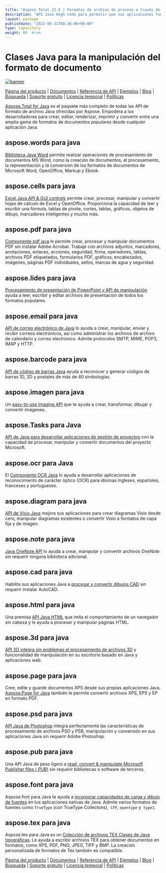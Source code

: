 ```yaml
---
title: "Aspose.Total 22.5 | Formatos de archivo de proceso a través de bibliotecas Java" 
description: "API Java High Code para permitir que sus aplicaciones funcionen con formatos de archivo de Microsoft Word, Excel, PowerPoint, Outlook, OneNote, 3D, CAD, PDF, SIG, correo electrónico, HTML, etc." 
layout: package
publishdate: "2022-05-31T08:36:06+00:00"
type: repository
weight: 00	#rem
---
```


# Clases Java para la manipulación del formato de documento
[![banner](../aspose_total-for-java-banner.png)](./)

[Página del producto](https://products.aspose.com/total/java/) | [Documentos](https://docs.aspose.com/total/java/) | [Referencia de API](https://apireference.aspose.com/) | [Ejemplos](http://aspose.github.io) | [Blog](https://blog.aspose.com/category/total/) | [Búsqueda](https://search.aspose.com/) | [Soporte gratuito](https://forum.aspose.com/) | [Licencia temporal](https://purchase.aspose.com/temporary-license) | [Políticas](https://purchase.aspose.com/policies)

[Aspose.Total for Java](https://docs.aspose.com/total/java/) es el paquete más completo de todas las API de formato de archivo Java ofrecidas por Aspose. Empodera a los desarrolladores para crear, editar, renderizar, imprimir y convertir entre una amplia gama de formatos de documentos populares desde cualquier aplicación Java.

## aspose.words para java

[Biblioteca Java Word](https://products.aspose.com/words/java/) permite realizar operaciones de procesamiento de documentos MS Word, como la creación de documentos, el procesamiento, la representación y la conversión de los formatos de documentos de Microsoft Word, OpenOffice, Markup y Ebook.

## aspose.cells para java

[Excel Java API & GUI controls](https://products.aspose.com/cells/java/) permite crear, procesar, manipular y convertir hojas de cálculo de Excel y OpenOffice. Proporciona la capacidad de leer y escribir una fórmula, tablas de pivote, cortes, tablas, gráficos, objetos de dibujo, marcadores inteligentes y mucho más.

## aspose.pdf para java

[Componente pdf java](https://products.aspose.com/pdf/java/) le permite crear, procesar y manipular documentos PDF sin instalar Adobe Acrobat. Trabaje con archivos adjuntos, marcadores, anotaciones, enlaces, acciones, seguridad, firma, operadores, tablas, archivos PDF etiquetados, formularios PDF, gráficos, encabezados, imágenes, páginas PDF individuales, sellos, marcas de agua y seguridad.

## aspose.lides para java

[Procesamiento de presentación de PowerPoint y API de manipulación](https://products.aspose.com/slides/java/) ayuda a leer, escribir y editar archivos de presentación de todos los formatos populares.

## aspose.email para java

[API de correo electrónico de Java](https://products.aspose.com/email/java/) lo ayuda a crear, manipular, enviar y recibir correos electrónicos, así como administrar los archivos de archivo de calendario y correo electrónico. Admite protocolos SMTP, MIME, POP3, IMAP y HTTP.

## aspose.barcode para java

[API de código de barras Java](https://products.aspose.com/barcode/java/) ayuda a reconocer y generar códigos de barras 1D, 2D y postales de más de 40 simbologías.

## aspose.imagen para java

Un [easy-to-use Imaging API](https://products.aspose.com/imaging/java/) que te ayuda a crear, transformar, dibujar y convertir imágenes.

## aspose.Tasks para Java

[API de Java para desarrollar aplicaciones de gestión de proyectos](https://products.aspose.com/tasks/java/) con la capacidad de procesar, manipular y convertir documentos del proyecto Microsoft.

## aspose.ocr para Java

El [Componente OCR Java](https://products.aspose.com/ocr/java/) lo ayuda a desarrollar aplicaciones de reconocimiento de carácter óptico (OCR) para idiomas ingleses, españoles, franceses y portugueses.

## aspose.diagram para java

[API de Visio Java](https://products.aspose.com/diagram/java/) mejora sus aplicaciones para crear diagramas Visio desde cero, manipular diagramas existentes o convertir Visio a formatos de capa fija y de imagen.

## aspose.note para java

[Java OneNote API](https://products.aspose.com/note/java/) lo ayuda a crear, manipular y convertir archivos OneNote sin requerir ninguna biblioteca adicional.

## aspose.cad para java

Habilita sus aplicaciones Java a [procesar y convertir dibujos CAD](https://products.aspose.com/cad/java/) ​​sin requerir instalar AutoCAD.

## aspose.html para java

Una premisa [API Java HTML](https://products.aspose.com/html/java/) que imita el comportamiento de un navegador sin cabeza y le ayuda a procesar y manipular páginas HTML.

## aspose.3d para java

[API 3D integra sin problemas el procesamiento de archivos 3D](https://products.aspose.com/3d/java/) y funcionalidad de manipulación en su escritorio basado en Java y aplicaciones web.

## aspose.page para java

Cree, edite y guarde documentos XPS desde sus propias aplicaciones Java. [Aspose.Page for Java](https://products.aspose.com/page/java/) también le permite convertir archivos XPS, EPS y EP en formato PDF.

## aspose.psd para java

[API Java de Photoshop](https://products.aspose.com/psd/java/) integra perfectamente las características de procesamiento de archivos PSD y PSB, manipulación y conversión en sus aplicaciones Java sin requerir Adobe Photoshop.

## aspose.pub para java

Una API Java de peso ligero a [read, convert & manipulate Microsoft Publisher files (.PUB)](https://products.aspose.com/pub/java/) sin requerir bibliotecas o software de terceros.

## aspose.font para java

Aspose.font para Java te ayuda a [incorporar capacidades de carga y dibujo de fuentes](https://products.aspose.com/font/java/) en tus aplicaciones nativas de Java. Admite varios formatos de fuentes como `TrueType` (con TrueType Collectons),` CFF`, `opentype` y` type1`.

## aspose.tex para java

Aspose.tex para Java es un [Colección de archivos TEX Clases de Java tipográficas](https://products.aspose.com/tex/java/). Le ayuda a escribir archivos TEX para obtener documentos en formatos, como XPS, PDF, PNG, JPEG, TIFF y BMP. La creación personalizada de formatos de Tex también es compatible.

[Página del producto](https://products.aspose.com/total/java/) | [Documentos](https://docs.aspose.com/total/java/) | [Referencia de API](https://apireference.aspose.com/) | [Ejemplos](http://aspose.github.io) | [Blog](https://blog.aspose.com/category/total/) | [Búsqueda](https://search.aspose.com/) | [Soporte gratuito](https://forum.aspose.com/) | [Licencia temporal](https://purchase.aspose.com/temporary-license) | [Políticas](https://purchase.aspose.com/policies)
